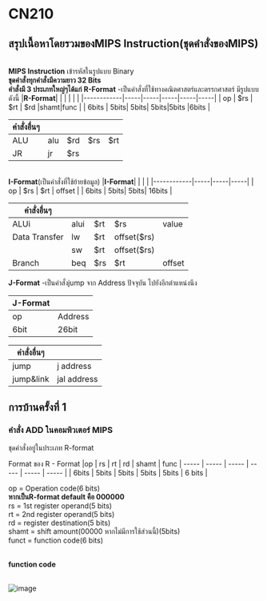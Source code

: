 # CN210
## สรุปเนื้อหาโดยรวมของMIPS Instruction(ชุดคำสั่งของMIPS)
<br>**MIPS  Instruction** เข้ารหัสในรูปแบบ Binary
<br>**ชุดคำสั่งทุกคำสั่งมีความยาว 32 Bits**
<br>**คำสั่งมี 3 ประเภทใหญ่ๆได้แก่**
**R-Format** -เป็นคำสั่งที่ใช้ทางคณิตศาสตร์และตรรกศาสตร์ มีรูปแบบดังนี้
|**R-Format**|     |     |     |     |     |
|------------|-----|-----|-----|-----|-----|
|     op     | $rs | $rt | $rd |shamt|func |
|     6bits   | 5bits| 5bits| 5bits|5bits |6bits |

 |**คำสั่งอื่นๆ**|     |     |     |     |     
 |------------|-----|-----|-----|-----|
 |ALU         | alu | $rd | $rs | $rt |     
 |JR          | jr  | $rs |     |     |     

<br>**I-Format**(เป็นคำสั่งที่ใช้ย้ายข้อมูล)
|**I-Format**|     |     |     |
|------------|-----|-----|-----|
|     op     | $rs | $rt | offset |
|     6bits   | 5bits| 5bits| 16bits  |


|**คำสั่งอื่นๆ**    |     |     |        |         | 
|------------|-----|-----|---------|--------|
|ALUi        |alui | $rt | $rs     | value   |
|Data Transfer | lw | $rt | offset($rs)  |   |
|             |  sw | $rt | offset($rs)  |   |
|Branch      |  beq | $rs | $rt | offset |   | 

**J-Format** -เป็นคำสั่งjump จาก Address ปัจจุบัน ไปยังอีกตำแหน่งนึง

|**J-Format**|     |
|------------|-----|
|     op     | Address |
|     6bit   | 26bit|

|**คำสั่งอื่นๆ**    |           |
|------------|------------|
| jump       |  j address|
| jump&link  |jal address|

## การบ้านครั้งที่ 1

### คำสั่ง ADD ในคอมพิวเตอร์ MIPS

ชุดคำสั่งอยู่ในประเภท R-format

Format ของ R - Format
|op  | rs  |  rt | rd  | shamt  | func  |
----- | ----- | ----- | ----- | ----- | ----- |
| 6bits | 5bits | 5bits | 5bits | 5bits | 6 bits |

op = Operation code(6 bits)
<br>**หากเป็นR-format default คือ 000000**
<br>rs = 1st register operand(5 bits)
<br>rt = 2nd register operand(5 bits)
<br>rd = register destination(5 bits)
<br>shamt = shift amount(00000 หากไม่มีการใช้ส่วนนี้)(5bits)
<br>funct = function code(6 bits)

<br>**function code**

<br>![image](https://i.stack.imgur.com/QwYfS.gif)
